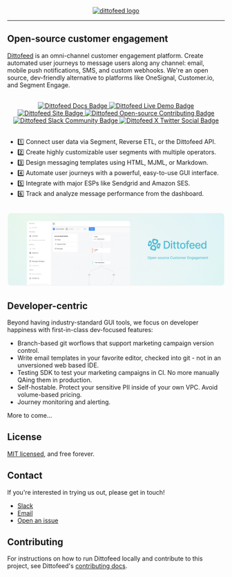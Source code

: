 <p align="center">
  <a href="https://dittofeed.com">
    <picture>
      <img width="350" alt="dittofeed logo" src="https://raw.githubusercontent.com/dittofeed/dittofeed/main/packages/docs/logo/light.png">
    </picture>
  </a>
</p>

---

## Open-source customer engagement

[Dittofeed](https://dittofeed.com) is an omni-channel customer engagement platform. Create automated user journeys to message users along any channel: email, mobile push notifications, SMS, and custom webhooks. We're an open source, dev-friendly alternative to platforms like OneSignal, Customer.io, and Segment Engage.

<br />

<div align="center">
<a href="https://docs.dittofeed.com/introduction">
<img alt="Dittofeed Docs Badge" src="https://img.shields.io/badge/docs-dittofeed-1?color=%2349BBD4&link=https%3A%2F%2Fdocs.dittofeed.com%2Fintroduction">
</a>
<a href="https://demo.dittofeed.com/dashboard/journeys/">
<img alt="Dittofeed Live Demo Badge" src="https://img.shields.io/badge/live_demo-dittofeed-1?color=%2349BBD4&link=https%3A%2F%2Fdemo.dittofeed.com%2Fdashboard%2Fjourneys">
</a>
<a href="https://dittofeed.com/">
<img alt="Dittofeed Site Badge" src="https://img.shields.io/badge/site-dittofeed-1?color=%2349BBD4&link=https%3A%2F%2Fdittofeed.com%2F">
</a>
<a href="https://docs.dittofeed.com/contributing/running-locally">
<img alt="Dittofeed Open-source Contributing Badge" src="https://img.shields.io/badge/contributing-dittofeed?color=%2349BBD4&link=https%3A%2F%2Fdocs.dittofeed.com%2Fcontributing%2Frunning-locally">
</a>
<a href="https://join.slack.com/t/dittofeed-community/shared_invite/zt-1u3lyts83-P6npff1AbjniNRLVlrlM5A">
<img alt="Dittofeed Slack Community Badge" src="https://img.shields.io/badge/community-dittofeed?style=social&logo=slack&link=https%3A%2F%2Fjoin.slack.com%2Ft%2Fdittofeed-community%2Fshared_invite%2Fzt-1u3lyts83-P6npff1AbjniNRLVlrlM5A">
</a>
<a href="https://x.com/dittofeed">
<img alt="Dittofeed X Twitter Social Badge" src="https://img.shields.io/badge/follow-dittofeed?style=social&logo=x&link=https%3A%2F%2Fx.com%2Fdittofeed">
</a>
</div>

<br />

- 1️⃣ Connect user data via Segment, Reverse ETL, or the Dittofeed API.
- 2️⃣ Create highly customizable user segments with multiple operators.
- 3️⃣ Design messaging templates using HTML, MJML, or Markdown.
- 4️⃣ Automate user journeys with a powerful, easy-to-use GUI interface.
- 5️⃣ Integrate with major ESPs like Sendgrid and Amazon SES.
- 6️⃣ Track and analyze message performance from the dashboard.

<br />

<a href="https://dittofeed.com/">
  <img src="packages/docs/images/github-readme-banner.png" alt="Dittofeed Admin Panel Banner" />
</a>

<br />

## Developer-centric

Beyond having industry-standard GUI tools, we focus on developer happiness with first-in-class dev-focused features:

- Branch-based git worflows that support marketing campaign version control.
- Write email templates in your favorite editor, checked into git - not in an unversioned web based IDE.
- Testing SDK to test your marketing campaigns in CI. No more manually QAing them in production.
- Self-hostable. Protect your sensitive PII inside of your own VPC. Avoid volume-based pricing.
- Journey monitoring and alerting.

More to come...
  
## License

[MIT licensed](/LICENSE), and free forever.

## Contact

If you're interested in trying us out, please get in touch!

* [Slack](https://join.slack.com/t/dittofeed-community/shared_invite/zt-1rwjkx7w1-Jj8MeB1wN~hiM7uuErLj1A)
* [Email](mailto:support@dittofeed.com)
* [Open an issue](https://github.com/dittofeed/dittofeed/issues/new)

## Contributing

For instructions on how to run Dittofeed locally and contribute to this project, see Dittofeed's [contributing docs](https://docs.dittofeed.com/contributing/).
